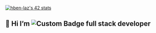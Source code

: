 


<a href="https://github.com/oakoudad/badge42"><img src="https://badge.mediaplus.ma/greenbinary/hben-laz" alt="hben-laz's 42 stats" /></a>




## 👋 Hi  I’m   ![Custom Badge](https://img.shields.io/badge/HAMZA-Ged?color=green) full stack developer


